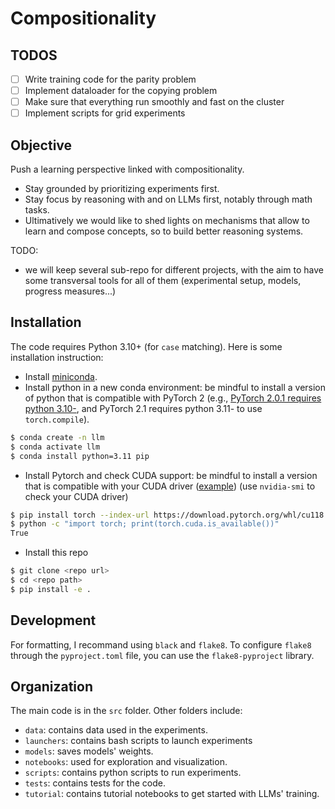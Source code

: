 # Compositionality 

## TODOS

- [ ] Write training code for the parity problem
- [ ] Implement dataloader for the copying problem
- [ ] Make sure that everything run smoothly and fast on the cluster
- [ ] Implement scripts for grid experiments

## Objective

Push a learning perspective linked with compositionality.

- Stay grounded by prioritizing experiments first.
- Stay focus by reasoning with and on LLMs first, notably through math tasks.
- Ultimatively we would like to shed lights on mechanisms that allow to learn and compose concepts, so to build better reasoning systems.

TODO:
- we will keep several sub-repo for different projects, with the aim to have some transversal tools for all of them (experimental setup, models, progress measures...)

## Installation

The code requires Python 3.10+ (for `case` matching).
Here is some installation instruction:
- Install [miniconda](https://docs.conda.io/projects/miniconda/en/latest/).
- Install python in a new conda environment: be mindful to install a version of python that is compatible with PyTorch 2 (e.g., [PyTorch 2.0.1 requires python 3.10-](https://github.com/pytorch/pytorch/blob/2_0_fix_docs/torch/_dynamo/eval_frame.py#L377), and PyTorch 2.1 requires python 3.11- to use `torch.compile`).
```bash
$ conda create -n llm
$ conda activate llm
$ conda install python=3.11 pip
```
- Install Pytorch and check CUDA support: be mindful to install a version that is compatible with your CUDA driver ([example](https://docs.nvidia.com/cuda/archive/12.1.0/cuda-toolkit-release-notes/)) (use `nvidia-smi` to check your CUDA driver)
```bash
$ pip install torch --index-url https://download.pytorch.org/whl/cu118
$ python -c "import torch; print(torch.cuda.is_available())"
True
```
- Install this repo
```bash
$ git clone <repo url>
$ cd <repo path>
$ pip install -e .
```

## Development
For formatting, I recommand using `black` and `flake8`.
To configure `flake8` through the `pyproject.toml` file, you can use the `flake8-pyproject` library.

## Organization
The main code is in the `src` folder.
Other folders include:
- `data`: contains data used in the experiments.
- `launchers`: contains bash scripts to launch experiments
- `models`: saves models' weights.
- `notebooks`: used for exploration and visualization.
- `scripts`: contains python scripts to run experiments.
- `tests`: contains tests for the code.
- `tutorial`: contains tutorial notebooks to get started with LLMs' training.
